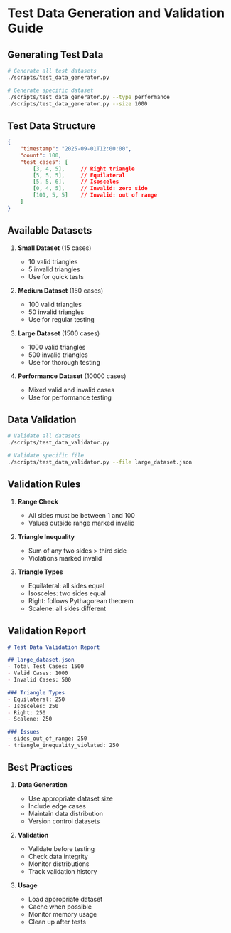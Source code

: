 # Test Data Generation and Validation Guide

## Generating Test Data
```bash
# Generate all test datasets
./scripts/test_data_generator.py

# Generate specific dataset
./scripts/test_data_generator.py --type performance
./scripts/test_data_generator.py --size 1000
```

## Test Data Structure
```json
{
    "timestamp": "2025-09-01T12:00:00",
    "count": 100,
    "test_cases": [
        [3, 4, 5],     // Right triangle
        [5, 5, 5],     // Equilateral
        [5, 5, 6],     // Isosceles
        [0, 4, 5],     // Invalid: zero side
        [101, 5, 5]    // Invalid: out of range
    ]
}
```

## Available Datasets
1. **Small Dataset** (15 cases)
   - 10 valid triangles
   - 5 invalid triangles
   - Use for quick tests

2. **Medium Dataset** (150 cases)
   - 100 valid triangles
   - 50 invalid triangles
   - Use for regular testing

3. **Large Dataset** (1500 cases)
   - 1000 valid triangles
   - 500 invalid triangles
   - Use for thorough testing

4. **Performance Dataset** (10000 cases)
   - Mixed valid and invalid cases
   - Use for performance testing

## Data Validation
```bash
# Validate all datasets
./scripts/test_data_validator.py

# Validate specific file
./scripts/test_data_validator.py --file large_dataset.json
```

## Validation Rules
1. **Range Check**
   - All sides must be between 1 and 100
   - Values outside range marked invalid

2. **Triangle Inequality**
   - Sum of any two sides > third side
   - Violations marked invalid

3. **Triangle Types**
   - Equilateral: all sides equal
   - Isosceles: two sides equal
   - Right: follows Pythagorean theorem
   - Scalene: all sides different

## Validation Report
```markdown
# Test Data Validation Report

## large_dataset.json
- Total Test Cases: 1500
- Valid Cases: 1000
- Invalid Cases: 500

### Triangle Types
- Equilateral: 250
- Isosceles: 250
- Right: 250
- Scalene: 250

### Issues
- sides_out_of_range: 250
- triangle_inequality_violated: 250
```

## Best Practices
1. **Data Generation**
   - Use appropriate dataset size
   - Include edge cases
   - Maintain data distribution
   - Version control datasets

2. **Validation**
   - Validate before testing
   - Check data integrity
   - Monitor distributions
   - Track validation history

3. **Usage**
   - Load appropriate dataset
   - Cache when possible
   - Monitor memory usage
   - Clean up after tests
